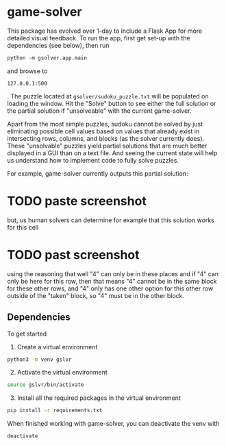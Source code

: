 # game-solver

This package has evolved over 1-day to include a Flask App for more detailed visual
feedback. To run the app, first get set-up with the dependencies (see below), then run

```python
python -m gsolver.app.main
```

and browse to

```
127.0.0.1:500
```

. The puzzle located at `gsolver/sudoku_puzzle.txt` will be populated on loading the
window. Hit the "Solve" button to see either the full solution or the partial solution
if "unsolveable" with the current game-solver.

Apart from the most simple puzzles, sudoku cannot be solved by just
eliminating possible cell values based on values that already exist in intersecting
rows, columns, and blocks (as the solver currently does). These "unsolvable" puzzles
yield partial solutions that are much better displayed in a GUI than on a text file. And
seeing the current state will help us understand how to implement code to fully solve
puzzles.

For example, game-solver currently outputs this partial solution:

# TODO paste screenshot

but, us human solvers can determine for example that this solution works for this cell

# TODO past screenshot

using the reasoning that well "4" can only be in these places and if "4" can only be
here for this row, then that means "4" cannot be in the same block for these other rows,
and "4" only has one other option for this other row outside of the "taken" block, so
"4" must be in the other block.

## Dependencies

To get started

1. Create a virtual environment

```bash
python3 -m venv gslvr
```

2. Activate the virtual environment

```bash
source gslvr/bin/activate
```

3. Install all the required packages in the virtual environment

```bash
pip install -r requirements.txt
```

When finished working with game-solver, you can deactivate the venv with

```bash
deactivate
```
